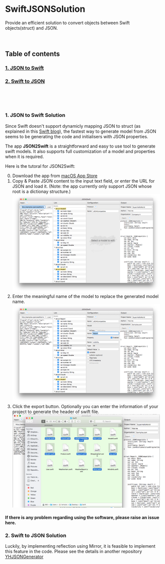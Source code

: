 # SwiftJSONSolution
Provide an efficient solution to convert objects between Swift objects(struct) and JSON.
<br/><br/><br/>
## Table of contents
### [1. JSON to Swift](#JSON2Swift)
### [2. Swift to JSON](#Swift2JSON)
<br/><br/><br/>
### <a name="JSON2Swift"></a>1. JSON to Swift Solution
Since Swift doesn't support dynamicly mapping JSON to struct (as explained in this <a href="https://developer.apple.com/swift/blog/?id=37" target="_blank">Swift blog</a>), the fastest way to generate model from JSON seems to be generating the code and initialisers with JSON properties.

The app **JSON2Swift** is a straightforward and easy to use tool to generate swift models. It also supports full customization of a model and properties when it is required.

Here is the tutoral for JSON2Swift:

0. Download the app from [macOS App Store](https://itunes.apple.com/us/app/json2swift/id1208964041?ls=1&mt=12)
1. Copy & Paste JSON content to the input text field, or enter the URL for JSON and load it. (Note: the app currently only support JSON whose root is a dictionay structure.)
  ![Screenshot](/tutorial1.png)
2. Enter the meaningful name of the model to replace the generated model name.
  ![Screenshot](/tutorial22.png)
3. Click the export button. Optionally you can enter the information of your project to generate the header of swift file.
  ![Screenshot](/tutorial3.png)

#### If there is any problem regarding using the software, please raise an issue here.

### <a name="Swift2JSON"></a>2. Swift to JSON Solution

Luckily, by implementing reflection using Mirror, it is feasible to implement this feature in the code. Please see the details in another repository [YHJSONGenerator](https://github.com/lionhylra/YHJSONGenerator)

